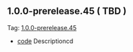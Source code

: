 ## 1.0.0-prerelease.45 ( TBD )

Tag: [1.0.0-prerelease.45](https://github.com/patternfly/patternfly-elements/releases/tag/1.0.0-prerelease.45)

- [code](url) Descriptioncd 